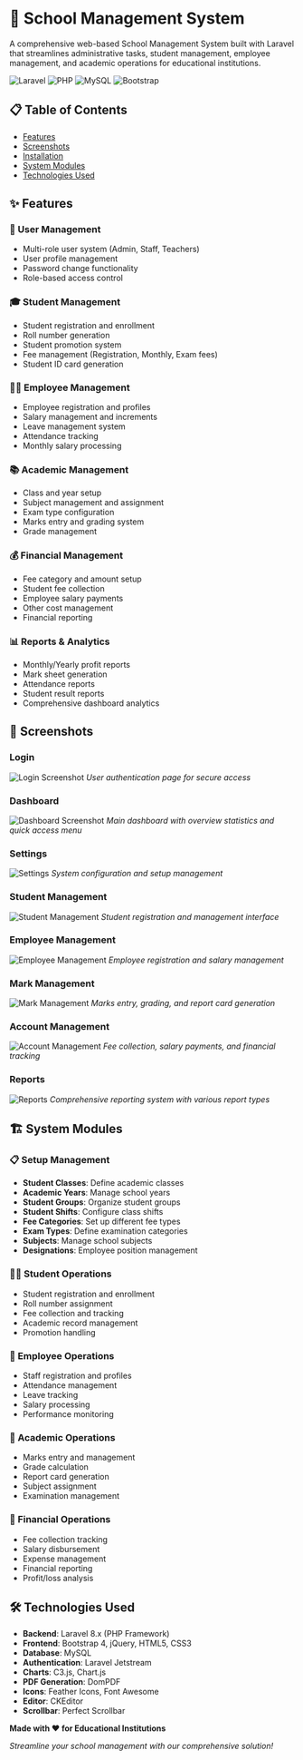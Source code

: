 # 🏫 School Management System

A comprehensive web-based School Management System built with Laravel that streamlines administrative tasks, student management, employee management, and academic operations for educational institutions.

![Laravel](https://img.shields.io/badge/Laravel-FF2D20?style=for-the-badge&logo=laravel&logoColor=white)
![PHP](https://img.shields.io/badge/PHP-777BB4?style=for-the-badge&logo=php&logoColor=white)
![MySQL](https://img.shields.io/badge/MySQL-005C84?style=for-the-badge&logo=mysql&logoColor=white)
![Bootstrap](https://img.shields.io/badge/Bootstrap-563D7C?style=for-the-badge&logo=bootstrap&logoColor=white)

## 📋 Table of Contents

- [Features](#features)
- [Screenshots](#screenshots)
- [Installation](#installation)
- [System Modules](#system-modules)
- [Technologies Used](#technologies-used)

## ✨ Features

### 👥 User Management
- Multi-role user system (Admin, Staff, Teachers)
- User profile management
- Password change functionality
- Role-based access control

### 🎓 Student Management
- Student registration and enrollment
- Roll number generation
- Student promotion system
- Fee management (Registration, Monthly, Exam fees)
- Student ID card generation

### 👨‍🏫 Employee Management
- Employee registration and profiles
- Salary management and increments
- Leave management system
- Attendance tracking
- Monthly salary processing

### 📚 Academic Management
- Class and year setup
- Subject management and assignment
- Exam type configuration
- Marks entry and grading system
- Grade management

### 💰 Financial Management
- Fee category and amount setup
- Student fee collection
- Employee salary payments
- Other cost management
- Financial reporting

### 📊 Reports & Analytics
- Monthly/Yearly profit reports
- Mark sheet generation
- Attendance reports
- Student result reports
- Comprehensive dashboard analytics

## 📸 Screenshots

### Login
![Login Screenshot](screenshots/login.png)
*User authentication page for secure access*

### Dashboard
![Dashboard Screenshot](screenshots/dashboard.png)
*Main dashboard with overview statistics and quick access menu*

### Settings
![Settings](screenshots/settings.png)
*System configuration and setup management*

### Student Management
![Student Management](screenshots/student_management.png)
*Student registration and management interface*

### Employee Management
![Employee Management](screenshots/employee_management.png)
*Employee registration and salary management*

### Mark Management
![Mark Management](screenshots/mark_management.png)
*Marks entry, grading, and report card generation*

### Account Management
![Account Management](screenshots/account_management.png)
*Fee collection, salary payments, and financial tracking*

### Reports
![Reports](screenshots/reports.png)
*Comprehensive reporting system with various report types*


## 🏗️ System Modules

### 📋 Setup Management
- **Student Classes**: Define academic classes
- **Academic Years**: Manage school years
- **Student Groups**: Organize student groups
- **Student Shifts**: Configure class shifts
- **Fee Categories**: Set up different fee types
- **Exam Types**: Define examination categories
- **Subjects**: Manage school subjects
- **Designations**: Employee position management

### 👨‍🎓 Student Operations
- Student registration and enrollment
- Roll number assignment
- Fee collection and tracking
- Academic record management
- Promotion handling

### 👥 Employee Operations
- Staff registration and profiles
- Attendance management
- Leave tracking
- Salary processing
- Performance monitoring

### 📝 Academic Operations
- Marks entry and management
- Grade calculation
- Report card generation
- Subject assignment
- Examination management

### 💼 Financial Operations
- Fee collection tracking
- Salary disbursement
- Expense management
- Financial reporting
- Profit/loss analysis

## 🛠️ Technologies Used

- **Backend**: Laravel 8.x (PHP Framework)
- **Frontend**: Bootstrap 4, jQuery, HTML5, CSS3
- **Database**: MySQL
- **Authentication**: Laravel Jetstream
- **Charts**: C3.js, Chart.js
- **PDF Generation**: DomPDF
- **Icons**: Feather Icons, Font Awesome
- **Editor**: CKEditor
- **Scrollbar**: Perfect Scrollbar


**Made with ❤️ for Educational Institutions**

*Streamline your school management with our comprehensive solution!*
